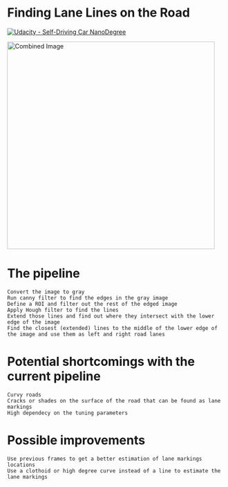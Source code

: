 # **Finding Lane Lines on the Road** 
[![Udacity - Self-Driving Car NanoDegree](https://s3.amazonaws.com/udacity-sdc/github/shield-carnd.svg)](http://www.udacity.com/drive)

<img src="examples/laneLines_thirdPass.jpg" width="480" alt="Combined Image" />

# The pipeline

    Convert the image to gray
    Run canny filter to find the edges in the gray image
    Define a ROI and filter out the rest of the edged image
    Apply Hough filter to find the lines
    Extend those lines and find out where they intersect with the lower edge of the image
    Find the closest (extended) lines to the middle of the lower edge of the image and use them as left and right road lanes

# Potential shortcomings with the current pipeline

    Curvy roads
    Cracks or shades on the surface of the road that can be found as lane markings
    High dependecy on the tuning parameters

# Possible improvements

    Use previous frames to get a better estimation of lane markings locations
    Use a clothoid or high degree curve instead of a line to estimate the lane markings
